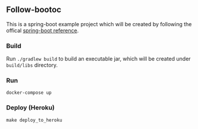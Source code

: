 ## Follow-bootoc

This is a spring-boot example project which will be created by following the offical [spring-boot reference](http://docs.spring.io/spring-boot/docs/current/reference/html/).

### Build 
Run `./gradlew build` to build an executable jar, which will be created under `build/libs` directory.

### Run 
```
docker-compose up
```

### Deploy (Heroku)
```
make deploy_to_heroku
```
